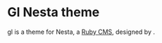 Gl Nesta theme
==============

gl is a theme for Nesta, a [Ruby CMS](nesta), designed by
<insert your name here>.

[nesta]: http://effectif.com/nesta
